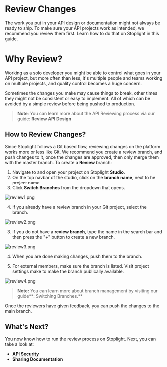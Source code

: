 # **Review Changes**

The work you put in your API design or documentation might not always be ready to ship. To make sure your API projects work as intended, we recommend you review them first. Learn how to do that on Stoplight in this guide.

# **Why Review?**

Working as a solo developer you might be able to control what goes in your API project, but more often than less, it's multiple people and teams working on multiple projects, and quality control becomes a huge concern.

Sometimes the changes you make may cause things to break, other times they might not be consistent or easy to implement. All of which can be avoided by a simple review before being pushed to production. 

> **Note**: You can learn more about the API Reviewing process via our guide: **Review API Design**

## How to Review Changes?

Since Stoplight follows a Git based flow, reviewing changes on the platform works more or less like Git. We recommend you create a review branch, and push changes to it, once the changes are approved, then only merge them with the master branch. To create a **Review** branch: 

1. Navigate to and open your project on Stoplight **Studio**. 
2. On the top navbar of the studio, click on the **branch name**, next to he project name. 
3. Click **Switch Branches** from the dropdown that opens. 

![review1.png](https://stoplight.io/api/v1/projects/cHJqOjI/images/6aPlevqaCKY)

4. If you already have a review branch in your Git project, select the branch. 
    
    
![review2.png](https://stoplight.io/api/v1/projects/cHJqOjI/images/aolMrXoP4Cg)


3. If you do not have a **review branch**, type the name in the search bar and then press the "+" button to create a new branch. 

![review3.png](https://stoplight.io/api/v1/projects/cHJqOjI/images/4h1NV65UTUw)


4. When you are done making changes, push them to the branch. 


5. For external members, make sure the branch is listed. Visit project settings make to make the branch publically available. 

![review4.png](https://stoplight.io/api/v1/projects/cHJqOjI/images/ABybk81aYk4)


> **Note:** You can learn more about branch management by visiting our guide**: Switching Branches.** 

Once the reviewers have given feedback, you can push the changes to the main branch. 

## **What's Next?**

You now know how to run the review process on Stoplight. Next, you can take a look at: 

- [**API Security**](API-security.md)
- **Sharing Documentation**